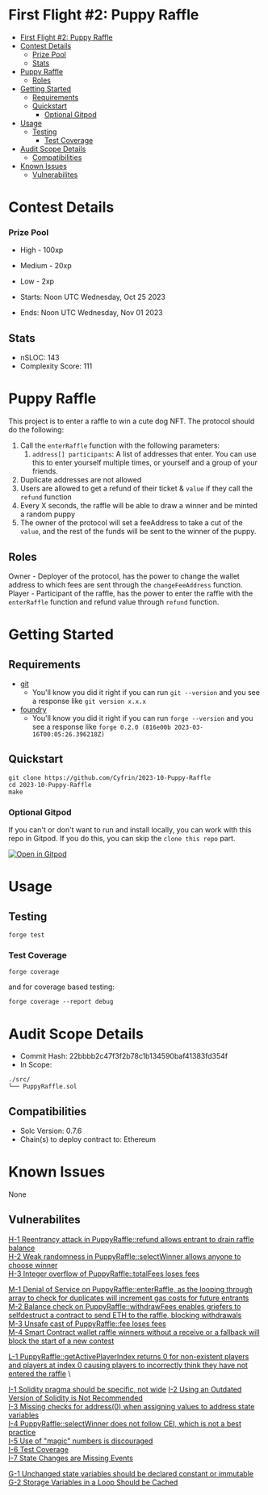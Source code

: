 # First Flight #2: Puppy Raffle

- [First Flight #2: Puppy Raffle](#first-flight-2-puppy-raffle)
- [Contest Details](#contest-details)
    - [Prize Pool](#prize-pool)
  - [Stats](#stats)
- [Puppy Raffle](#puppy-raffle)
  - [Roles](#roles)
- [Getting Started](#getting-started)
  - [Requirements](#requirements)
  - [Quickstart](#quickstart)
    - [Optional Gitpod](#optional-gitpod)
- [Usage](#usage)
  - [Testing](#testing)
    - [Test Coverage](#test-coverage)
- [Audit Scope Details](#audit-scope-details)
  - [Compatibilities](#compatibilities)
- [Known Issues](#known-issues)
  - [Vulnerabilites](#vulnerabilites)

# Contest Details

### Prize Pool

- High - 100xp
- Medium - 20xp
- Low - 2xp

- Starts: Noon UTC Wednesday, Oct 25 2023
- Ends: Noon UTC Wednesday, Nov 01 2023

## Stats

- nSLOC: 143
- Complexity Score: 111

[//]: # (contest-details-open)

# Puppy Raffle

This project is to enter a raffle to win a cute dog NFT. The protocol should do the following:

1. Call the `enterRaffle` function with the following parameters:
   1. `address[] participants`: A list of addresses that enter. You can use this to enter yourself multiple times, or yourself and a group of your friends.
2. Duplicate addresses are not allowed
3. Users are allowed to get a refund of their ticket & `value` if they call the `refund` function
4. Every X seconds, the raffle will be able to draw a winner and be minted a random puppy
5. The owner of the protocol will set a feeAddress to take a cut of the `value`, and the rest of the funds will be sent to the winner of the puppy.

## Roles

Owner - Deployer of the protocol, has the power to change the wallet address to which fees are sent through the `changeFeeAddress` function.
Player - Participant of the raffle, has the power to enter the raffle with the `enterRaffle` function and refund value through `refund` function.

[//]: # (contest-details-close)

[//]: # (getting-started-open)

# Getting Started

## Requirements

- [git](https://git-scm.com/book/en/v2/Getting-Started-Installing-Git)
  - You'll know you did it right if you can run `git --version` and you see a response like `git version x.x.x`
- [foundry](https://getfoundry.sh/)
  - You'll know you did it right if you can run `forge --version` and you see a response like `forge 0.2.0 (816e00b 2023-03-16T00:05:26.396218Z)`

## Quickstart

```
git clone https://github.com/Cyfrin/2023-10-Puppy-Raffle
cd 2023-10-Puppy-Raffle
make
```

### Optional Gitpod

If you can't or don't want to run and install locally, you can work with this repo in Gitpod. If you do this, you can skip the `clone this repo` part.

[![Open in Gitpod](https://gitpod.io/button/open-in-gitpod.svg)](https://gitpod.io/#github.com/Cyfrin/3-passwordstore-audit)

# Usage

## Testing

```
forge test
```

### Test Coverage

```
forge coverage
```

and for coverage based testing:

```
forge coverage --report debug
```

[//]: # (getting-started-close)

[//]: # (scope-open)

# Audit Scope Details

- Commit Hash: 22bbbb2c47f3f2b78c1b134590baf41383fd354f
- In Scope:

```
./src/
└── PuppyRaffle.sol
```

## Compatibilities

- Solc Version: 0.7.6
- Chain(s) to deploy contract to: Ethereum

[//]: # (scope-close)

[//]: # (known-issues-open)

# Known Issues

None

[//]: # (known-issues-close)


## Vulnerabilites

[H-1 Reentrancy attack in PuppyRaffle::refund allows entrant to drain raffle balance](Vulnerabilities.md#h-1-reentrancy-attack-in-puppyrafflerefund-allows-entrant-to-drain-raffle-balance) \
[H-2 Weak randomness in PuppyRaffle::selectWinner allows anyone to choose winner](Vulnerabilities.md#h-2-weak-randomness-in-puppyraffleselectwinner-allows-anyone-to-choose-winner) \
[H-3 Integer overflow of PuppyRaffle::totalFees loses fees](Vulnerabilities.md#h-3-integer-overflow-of-puppyraffletotalfees-loses-fees)

[M-1 Denial of Service on PuppyRaffle::enterRaffle, as the looping through array to check for duplicates will increment gas costs for future entrants](Vulnerabilities.md#m-1-denial-of-service-on-puppyraffleenterraffle-as-the-looping-through-array-to-check-for-duplicates-will-increment-gas-costs-for-future-entrants) \
[M-2 Balance check on PuppyRaffle::withdrawFees enables griefers to selfdestruct a contract to send ETH to the raffle, blocking withdrawals](Vulnerabilities.md#m-2-balance-check-on-puppyrafflewithdrawfees-enables-griefers-to-selfdestruct-a-contract-to-send-eth-to-the-raffle-blocking-withdrawals) \
[M-3 Unsafe cast of PuppyRaffle::fee loses fees](Vulnerabilities.md#m-3-unsafe-cast-of-puppyrafflefee-loses-fees) \
[M-4 Smart Contract wallet raffle winners without a receive or a fallback will block the start of a new contest](Vulnerabilities.md#m-4-smart-contract-wallet-raffle-winners-without-a-receive-or-a-fallback-will-block-the-start-of-a-new-contest)

[L-1 PuppyRaffle::getActivePlayerIndex returns 0 for non-existent players and players at index 0 causing players to incorrectly think they have not entered the raffle](Vulnerabilities.md#l-1-puppyrafflegetactiveplayerindex-returns-0-for-non-existent-players-and-players-at-index-0-causing-players-to-incorrectly-think-they-have-not-entered-the-raffle) \

[I-1 Solidity pragma should be specific, not wide](Vulnerabilities.md#i-1-passwordstore-getpassword)
[I-2 Using an Outdated Version of Solidity is Not Recommended](Vulnerabilities.md#i-2) \
[I-3 Missing checks for address(0) when assigning values to address state variables](Vulnerabilities.md#i-3-missing-checks-for-address0-when-assigning-values-to-address-state-variables) \
[I-4 PuppyRaffle::selectWinner does not follow CEI, which is not a best practice](Vulnerabilities.md#i-4-puppyraffleselectWinner-does-not-follow-cei-which-is-not-a-best-practice) \
[I-5 Use of "magic" numbers is discouraged](Vulnerabilities.md#i-5-use-of-magic-numbers-is-discouraged) \
[I-6 Test Coverage](Vulnerabilities.md#i-6-test-coverage) \
[I-7 State Changes are Missing Events](Vulnerabilities.md#i-7-state-changes-are-missing-events)

[G-1 Unchanged state variables should be declared constant or immutable](Vulnerabilities.md#g-1-unchanged-state-variables-should-be-declared-constant-or-immutable) \
[G-2 Storage Variables in a Loop Should be Cached](Vulnerabilities.md#g-2-storage-variables-in-a-loop-should-be-cached)
